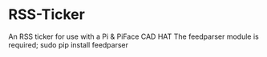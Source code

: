 # RSS-Ticker
An RSS ticker for use with a Pi &amp; PiFace CAD HAT
The feedparser module is required; sudo pip install feedparser
